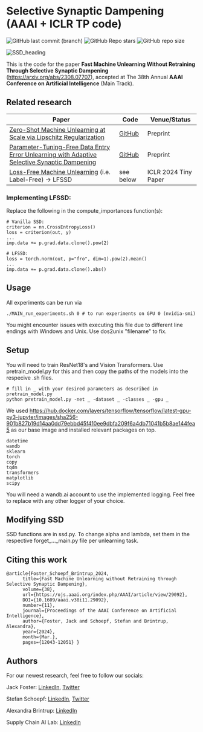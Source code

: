 # Selective Synaptic Dampening (AAAI + ICLR TP code)

![GitHub last commit (branch)](https://img.shields.io/github/last-commit/if-loops/selective-synaptic-dampening/main) ![GitHub Repo stars](https://img.shields.io/github/stars/if-loops/selective-synaptic-dampening) ![GitHub repo size](https://img.shields.io/github/repo-size/if-loops/selective-synaptic-dampening)


![SSD_heading](https://github.com/if-loops/selective-synaptic-dampening/assets/47212405/2abb0ef1-8646-479e-a00e-613960d27f9c)

This is the code for the paper **Fast Machine Unlearning Without Retraining Through Selective Synaptic Dampening** (https://arxiv.org/abs/2308.07707), accepted at The 38th Annual **AAAI Conference on Artificial Intelligence** (Main Track).

## Related research

| Paper  | Code | Venue/Status |
| ------------- | ------------- |  ------------- |
| [Zero-Shot Machine Unlearning at Scale via Lipschitz Regularization](https://browse.arxiv.org/abs/2402.01401)  | [GitHub](https://github.com/jwf40/Zeroshot-Unlearning-At-Scale) |  Preprint  |
| [Parameter-Tuning-Free Data Entry Error Unlearning with Adaptive Selective Synaptic Dampening](https://arxiv.org/abs/2402.10098)  | [GitHub](https://github.com/if-loops/adaptive-selective-synaptic-dampening) |  Preprint  |
| [ Loss-Free Machine Unlearning](https://arxiv.org/abs/2402.19308) (i.e. Label-Free) -> LFSSD | see below |  ICLR 2024 Tiny Paper  |

### Implementing LFSSD:
Replace the following in the compute_importances function(s):

```
# Vanilla SSD:
criterion = nn.CrossEntropyLoss()
loss = criterion(out, y)
...
imp.data += p.grad.data.clone().pow(2)

# LFSSD:
loss = torch.norm(out, p="fro", dim=1).pow(2).mean()
...
imp.data += p.grad.data.clone().abs()
```

## Usage

All experiments can be run via

```
./MAIN_run_experiments.sh 0 # to run experiments on GPU 0 (nvidia-smi)
```
You might encounter issues with executing this file due to different line endings with Windows and Unix. Use dos2unix "filename" to fix.

## Setup

You will need to train ResNet18's and Vision Transformers. Use pretrain_model.py for this and then copy the paths of the models into the respecive .sh files.

```
# fill in _ with your desired parameters as described in pretrain_model.py
python pretrain_model.py -net _ -dataset _ -classes _ -gpu _
```

We used https://hub.docker.com/layers/tensorflow/tensorflow/latest-gpu-py3-jupyter/images/sha256-901b827b19d14aa0dd79ebbd45f410ee9dbfa209f6a4db71041b5b8ae144fea5 as our base image and installed relevant packages on top.

```
datetime
wandb
sklearn
torch
copy
tqdm
transformers
matplotlib
scipy
```

You will need a wandb.ai account to use the implemented logging. Feel free to replace with any other logger of your choice.

## Modifying SSD

SSD functions are in ssd.py. To change alpha and lambda, set them in the respective forget_..._main.py file per unlearning task.

## Citing this work

```
@article{Foster_Schoepf_Brintrup_2024,
      title={Fast Machine Unlearning without Retraining through Selective Synaptic Dampening},
      volume={38},
      url={https://ojs.aaai.org/index.php/AAAI/article/view/29092},
      DOI={10.1609/aaai.v38i11.29092},
      number={11},
      journal={Proceedings of the AAAI Conference on Artificial Intelligence},
      author={Foster, Jack and Schoepf, Stefan and Brintrup, Alexandra},
      year={2024},
      month={Mar.},
      pages={12043-12051} }
```

## Authors

For our newest research, feel free to follow our socials:

Jack Foster: [LinkedIn](https://www.linkedin.com/in/jackfoster-ml/), [Twitter](https://twitter.com/JackFosterML)

Stefan Schoepf: [LinkedIn](https://www.linkedin.com/in/schoepfstefan/), [Twitter](https://twitter.com/S__Schoepf)

Alexandra Brintrup: [LinkedIn](https://www.linkedin.com/in/alexandra-brintrup-1684171/)

Supply Chain AI Lab: [LinkedIn](https://www.linkedin.com/company/supply-chain-ai-lab/)
